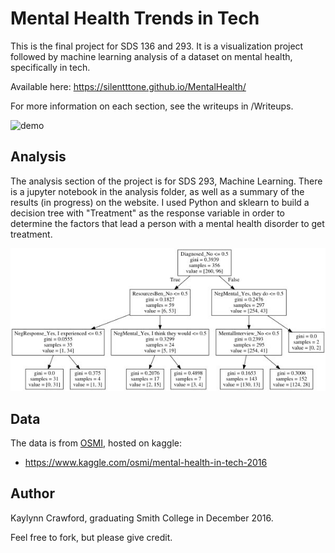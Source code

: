 # Mental Health Trends in Tech

This is the final project for SDS 136 and 293. It is a visualization project followed by machine learning analysis of a dataset on mental health, specifically in tech.

Available here: https://silentttone.github.io/MentalHealth/

For more information on each section, see the writeups in /Writeups.

![demo](/images/demo.gif)

## Analysis

The analysis section of the project is for SDS 293, Machine Learning. There is a
jupyter notebook in the analysis folder, as well as a summary of the results (in
progress) on the website.
I used Python and sklearn to build a decision tree with "Treatment" as the response
variable in order to determine the factors that lead a person with a mental health
disorder to get treatment.

![tree](/images/smallGraph.jpg)

## Data

The data is from [OSMI](https://osmihelp.org/research/), hosted on kaggle:

* https://www.kaggle.com/osmi/mental-health-in-tech-2016


## Author

Kaylynn Crawford, graduating Smith College in December 2016.

Feel free to fork, but please give credit.
